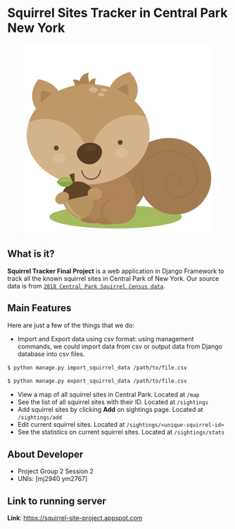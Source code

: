 Squirrel Sites Tracker in Central Park New York
====================================

<div align="center">
  <img src="https://github.com/Maggie1226/Squirrel_Tracker_Session2_Group2/blob/master/sightings/static/sightings/Woodland-squirrel-clipart.jpg"><br>
</div>

What is it?
-------------------
**Squirrel Tracker Final Project** is a web application in Django Framework to track all the known squirrel sites in Central Park of New York. Our source data is from [`2018 Central Park Squirrel Census data`](https://data.cityofnewyork.us/Environment/2018-Central-Park-Squirrel-Census-Squirrel-Data/vfnx-vebw).

Main Features
-------------------
Here are just a few of the things that we do:
- Import and Export data using csv format: using management commands, we could import data from csv or output data from Django database into csv files. 

```sh
$ python manage.py import_squirrel_data /path/to/file.csv
```
```sh
$ python manage.py export_squirrel_data /path/to/file.csv
```
- View a map of all squirrel sites in Central Park. Located at `/map`
- See the list of all squirrel sites with their ID. Located at `/sightings`
- Add squirrel sites by clicking **Add** on sightings page. Located at `/sightings/add`
- Edit current squirrel sites. Located at `/sightings/<unique-squirrel-id>`
- See the statistics on current squirrel sites. Located at `/sightings/stats`

About Developer
-------------------
- Project Group 2 Session 2
- UNIs: [mj2940 ym2767]

Link to running server
-------------------
**Link**: https://squirrel-site-project.appspot.com
